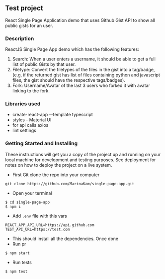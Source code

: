 ## Test project

React Single Page Application demo that uses Github Gist API to show all public gists for an user.

### Description

ReactJS Single Page App demo which has the following features:

1. Search: When a user enters a username, it should be able to get a full list of public Gists by that user.
2. Filetype: Convert the filetypes of the files in the gist into a tag/badge, (e.g, if the returned gist has list of files containing python and javascript files, the gist should have the respective tags/badges).
3. Fork: Username/Avatar of the last 3 users who forked it with avatar linking to the fork.

### Libraries used

* create-react-app --template typescript
* styles - Material UI
* for api calls axios
* lint settings

### Getting Started and Installing

These instructions will get you a copy of the project up and running on your local machine for development and testing purposes. See deployment for notes on how to deploy the project on a live system.

* First Git clone the repo into your computer

``` 
git clone https://github.com/MarinaKam/single-page-app.git
``` 

* Open your terminal

``` 
$ cd single-page-app
$ npm i
``` 

* Add `.env` file with this vars

``` 
REACT_APP_API_URL=https://api.github.com
TEST_API_URL=https://test.com
``` 

* This should install all the dependencies. Once done 
* Run pr

``` 
$ npm start
``` 
* Run tests

``` 
$ npm test
``` 
